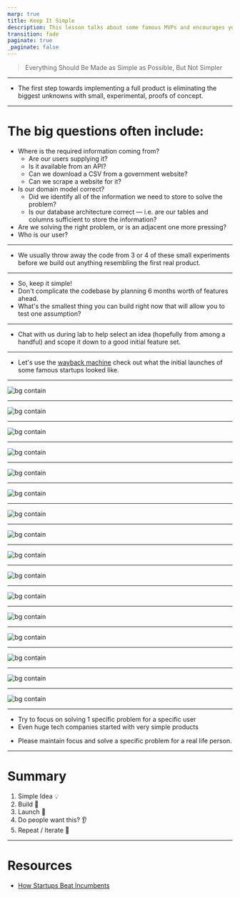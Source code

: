 ```yaml
---
marp: true
title: Keep It Simple
description: This lesson talks about some famous MVPs and encourages you to keep it simple!
transition: fade
paginate: true
_paginate: false
---
```


> Everything Should Be Made as Simple as Possible, But Not Simpler

<!-- Einstein maybe -->
---

- The first step towards implementing a full product is eliminating the biggest unknowns with small, experimental, proofs of concept.

---

# The big questions often include:
- Where is the required information coming from?
    - Are our users supplying it?
    - Is it available from an API?
    - Can we download a CSV from a government website?
    - Can we scrape a website for it?
- Is our domain model correct?
    - Did we identify all of the information we need to store to solve the problem?
    - Is our database architecture correct — i.e. are our tables and columns sufficient to store the information?
- Are we solving the right problem, or is an adjacent one more pressing?
- Who is our user?
---

- We usually throw away the code from 3 or 4 of these small experiments before we build out anything resembling the first real product.

---

- So, keep it simple!
- Don't complicate the codebase by planning 6 months worth of features ahead.
- What's the smallest thing you can build right now that will allow you to test one assumption?

---

- Chat with us during lab to help select an idea (hopefully from among a handful) and scope it down to a good initial feature set.

---

- Let's use the [wayback machine](https://archive.org/web/) check out what the initial launches of some famous startups looked like.

---

<!-- # Airbnb -->

![bg contain](./assets/airbnb.png)

<!-- 
- Brian/Joe couldn't afford rent
- took a few pictures of their loft, created a web page and had 3 paying guests for a convention.
- pivotted to roommate matching
- only air beds!
- only conventions and big events at first
 -->

---


<!-- # Twitter -->

<!-- 

- original Twitter prototype was designed for internal users at Odeo as a way to send messages to other employees and view them on a group level.

Jack (an undergrad student) introduced the idea of an individual using an SMS service to communicate with a small group during a company brainstorming session.

 -->

![bg contain](./assets/twitter.jpeg)



---

<!-- 

- built by Paul Bucheit at Google because he hated microsoft products (preferred linux) and needed a way to use email on a linux machine
- the v1 only worked for Paul's email
- he started sharing it with co-workers and added features as needed in order to convert people from outlook to gmail
- He usually showed up later in the day and he realized how important email was when one day gmail wasn't working and everyone in the office was staring at him when he showed up

- it launched as "invite only" because they had limited server storage space. it made people want to try it even more.

 -->

![bg contain](./assets/gmail.jpg)

---


<!-- # Facebook -->

![bg contain](./assets/facebook.png)

<!-- 
- originally created the application as a universal directory (or facebook, as it is known at Harvard) for students at Harvard University

- previously created facemash and a study guide app he used to pass his Art History class
- re-used the code from these apps to create facebook

 -->

---

![bg contain](./assets/facebook-profile.jpg)

---

<!-- # Instagram -->

![bg contain](./assets/instagram.png)

<!-- 
- Instagram’s predecessor, Burbn, was initially designed to allow users to check-in and share their experiences at various locations with friends.

- The initial app, in Kevin Systrom's words, “felt cluttered and overrun with features”. Adoption was poor, and users found the app confusing.

- one feature, however, that users loved. Easy photo-sharing. 

- So Systrom made a tough choice. He took the Burbn MVP and completely overhauled it:
We went out on a limb, and basically cut everything in the Burbn app except for its photo, comment, and like capabilities. What remained was Instagram.



 -->

 ---

<!-- # Amazon -->

![bg contain](./assets/amazon.png)

<!-- 
- just books

- takes expenses and turns them into profitable businesses (aws, delivery, warehousing etc.)

- 
 -->

---

<!-- # Twitch -->

![bg contain](./assets/twitch.webp)

<!-- 
- originally called a justin.tv a livestream of Justin's life
- just 1 channel
- Justin wanted to be famous (influencer)
 -->

---

<!-- # Reddit -->

![bg contain](./assets/reddit.png)

<!-- 

- created a bunch of fake users and commented on each other's posts
- just users, posts, votes

 -->

---

<!-- 

- were doing user interviews for a small business app they were working on
- store owner told them how hard it was to offer delivery
- launched a website with a personal phone number and would hand deliver food
- only worked with a few restaurants at first

-->

![bg contain](./assets/doordash1.png)

---

![bg contain](./assets/doordash2.png)

---
<!-- 

- Tope Awotona was frustrated with the difficulty of scheduling sales calls

 -->

![bg contain](./assets/calendly.png)

---

<!-- 

Originally, the application only allowed users to hail a black luxury car in SF and the price was approximately 1.5 times that of a taxi.

 -->

![bg contain](./assets/ubercab.png)

---
<!-- 
- Drew Houston conceived the Dropbox concept after repeatedly forgetting his USB flash drive while he was a student at MIT
 -->

![bg contain](./assets/dropbox.png)


---



![bg contain](./assets/wikipedia.png)


---
<!-- 

- Other search engines ranked results by counting how many times the search terms appeared on the page, google analyzed the relationships among websites.
- "PageRank" determined a website's relevance by the number of pages, and the importance of those pages that linked back to the original site

- at one point the internet got too big for their indexing algorithm, so the search results weren't updated for months
- they had to innovate to create a solution
 -->

![bg contain](./assets/google.png)


---

- Try to focus on solving 1 specific problem for a specific user
- Even huge tech companies started with very simple products
<!-- X, Tencent, Meta, Google, etc. with 1000s of engineers struggle to build "all in one" "super" apps -->
- Please maintain focus and solve a specific problem for a real life person.

---

# Summary
1. Simple Idea 💡
2. Build 👷
3. Launch 🚀
4. Do people want this? 👂
5. Repeat / Iterate 🔁

---
# Resources

- [How Startups Beat Incumbents](https://longform.asmartbear.com/startup-beats-incumbent)
